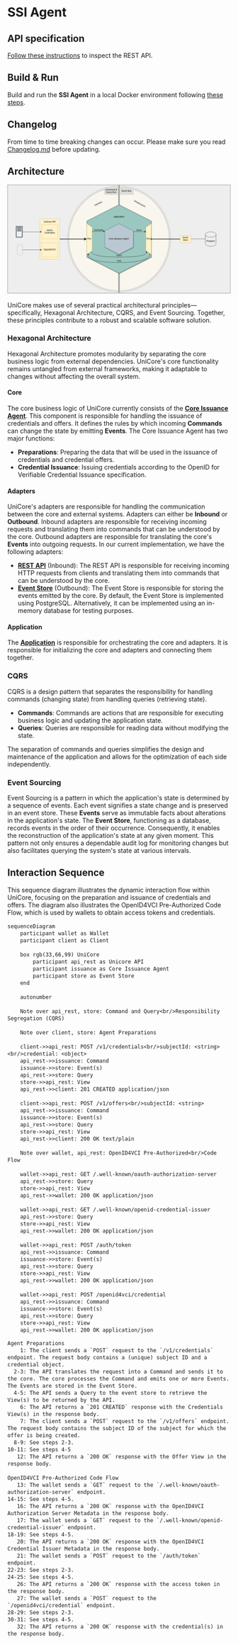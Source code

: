 # SSI Agent

## API specification

[Follow these instructions](./agent_api_rest/README.md) to inspect the REST API.

## Build & Run

Build and run the **SSI Agent** in a local Docker environment following [these steps](./agent_application/docker/README.md).

## Changelog

From time to time breaking changes can occur. Please make sure you read [Changelog.md](./Changelog.md) before updating.

## Architecture

![alt text](UniCore.drawio.png "UniCore")

UniCore makes use of several practical architectural principles—specifically, Hexagonal Architecture, CQRS, and Event
Sourcing. Together, these principles contribute to a robust and scalable software solution.

### Hexagonal Architecture
Hexagonal Architecture promotes modularity by separating the core business logic from external dependencies. UniCore's
core functionality remains untangled from external frameworks, making it adaptable to changes without affecting the
overall system.

#### Core
The core business logic of UniCore currently consists of the [**Core Issuance Agent**](./agent_issuance/README.md). This
component is responsible for handling the issuance of credentials and offers. It defines the rules by which incoming
**Commands** can change the state by emitting **Events**. The Core Issuance Agent has two major functions:
- **Preparations**: Preparing the data that will be used in the issuance of credentials and credential offers.
- **Credential Issuance**: Issuing credentials according to the OpenID for Verifiable Credential Issuance specification.

#### Adapters
UniCore's adapters are responsible for handling the communication between the core and external systems. Adapters can
either be **Inbound** or **Outbound**. Inbound adapters are responsible for receiving incoming requests and translating
them into commands that can be understood by the core. Outbound adapters are responsible for translating the core's
**Events** into outgoing requests. In our current implementation, we have the following adapters:
- [**REST API**](./agent_api_rest/) (Inbound): The REST API is responsible for receiving incoming HTTP requests from clients and translating them
  into commands that can be understood by the core.
- [**Event Store**](./agent_store/) (Outbound): The Event Store is responsible for storing the events emitted by the
  core. By default, the Event Store is implemented using PostgreSQL. Alternatively, it can be implemented using an
  in-memory database for testing purposes.

#### Application
The [**Application**](./agent_application/) is responsible for orchestrating the core and adapters. It is responsible for initializing the core and
adapters and connecting them together.

### CQRS
CQRS is a design pattern that separates the responsibility for handling commands (changing state) from handling queries
(retrieving state).
- **Commands**: Commands are actions that are responsible for executing business logic
  and updating the application state.
- **Queries**: Queries are responsible for reading data without modifying the state.

The separation of commands and queries simplifies the design and maintenance of the application and allows for the
optimization of each side independently.

### Event Sourcing
Event Sourcing is a pattern in which the application's state is determined by a sequence of events. Each event signifies a state change and is preserved in an event store. These **Events** serve as immutable facts about alterations in the application's state. The **Event Store**, functioning as a database, records events in the order of their occurrence. Consequently, it enables the reconstruction of the application's state at any given moment. This pattern not only ensures a dependable audit log for monitoring changes but also facilitates querying the system's state at various intervals.


## Interaction Sequence
This sequence diagram illustrates the dynamic interaction flow within UniCore, focusing on the preparation and issuance of credentials and offers. The diagram also illustrates the OpenID4VCI Pre-Authorized Code Flow, which is used by wallets to obtain access tokens and credentials.

```mermaid
sequenceDiagram
    participant wallet as Wallet
    participant client as Client

    box rgb(33,66,99) UniCore
        participant api_rest as Unicore API
        participant issuance as Core Issuance Agent
        participant store as Event Store
    end

    autonumber

    Note over api_rest, store: Command and Query<br/>Responsibility Segregation (CQRS) 

    Note over client, store: Agent Preparations

    client->>api_rest: POST /v1/credentials<br/>subjectId: <string><br/>credential: <object>
    api_rest->>issuance: Command
    issuance->>store: Event(s)
    api_rest->>store: Query
    store->>api_rest: View
    api_rest->>client: 201 CREATED application/json

    client->>api_rest: POST /v1/offers<br/>subjectId: <string>
    api_rest->>issuance: Command
    issuance->>store: Event(s)
    api_rest->>store: Query
    store->>api_rest: View
    api_rest->>client: 200 OK text/plain

    Note over wallet, api_rest: OpenID4VCI Pre-Authorized<br/>Code Flow

    wallet->>api_rest: GET /.well-known/oauth-authorization-server
    api_rest->>store: Query
    store->>api_rest: View
    api_rest->>wallet: 200 OK application/json    

    wallet->>api_rest: GET /.well-known/openid-credential-issuer
    api_rest->>store: Query
    store->>api_rest: View
    api_rest->>wallet: 200 OK application/json

    wallet->>api_rest: POST /auth/token
    api_rest->>issuance: Command
    issuance->>store: Event(s)
    api_rest->>store: Query
    store->>api_rest: View
    api_rest->>wallet: 200 OK application/json

    wallet->>api_rest: POST /openid4vci/credential
    api_rest->>issuance: Command
    issuance->>store: Event(s)
    api_rest->>store: Query
    store->>api_rest: View
    api_rest->>wallet: 200 OK application/json
```

```
Agent Preparations
    1: The client sends a `POST` request to the `/v1/credentials` endpoint. The request body contains a (unique) subject ID and a credential object.
  2-3: The API translates the request into a Command and sends it to the core. The core processes the Command and emits one or more Events. The Events are stored in the Event Store.
  4-5: The API sends a Query to the event store to retrieve the View(s) to be returned by the API.
    6: The API returns a `201 CREATED` response with the Credentials View(s) in the response body.
    7: The client sends a `POST` request to the `/v1/offers` endpoint. The request body contains the subject ID of the subject for which the offer is being created.
  8-9: See steps 2-3.
10-11: See steps 4-5
   12: The API returns a `200 OK` response with the Offer View in the response body.

OpenID4VCI Pre-Authorized Code Flow
   13: The wallet sends a `GET` request to the `/.well-known/oauth-authorization-server` endpoint.
14-15: See steps 4-5.
   16: The API returns a `200 OK` response with the OpenID4VCI Authorization Server Metadata in the response body.
   17: The wallet sends a `GET` request to the `/.well-known/openid-credential-issuer` endpoint.
18-19: See steps 4-5.
   20: The API returns a `200 OK` response with the OpenID4VCI Credential Issuer Metadata in the response body.
   21: The wallet sends a `POST` request to the `/auth/token` endpoint.
22-23: See steps 2-3.
24-25: See steps 4-5.
   26: The API returns a `200 OK` response with the access token in the response body.
   27: The wallet sends a `POST` request to the `/openid4vci/credential` endpoint.
28-29: See steps 2-3.
30-31: See steps 4-5.
   32: The API returns a `200 OK` response with the credential(s) in the response body.
```
